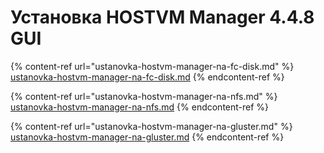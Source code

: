 # Установка HOSTVM Manager 4.4.8 GUI

{% content-ref url="ustanovka-hostvm-manager-na-fc-disk.md" %}
[ustanovka-hostvm-manager-na-fc-disk.md](ustanovka-hostvm-manager-na-fc-disk.md)
{% endcontent-ref %}

{% content-ref url="ustanovka-hostvm-manager-na-nfs.md" %}
[ustanovka-hostvm-manager-na-nfs.md](ustanovka-hostvm-manager-na-nfs.md)
{% endcontent-ref %}

{% content-ref url="ustanovka-hostvm-manager-na-gluster.md" %}
[ustanovka-hostvm-manager-na-gluster.md](ustanovka-hostvm-manager-na-gluster.md)
{% endcontent-ref %}
